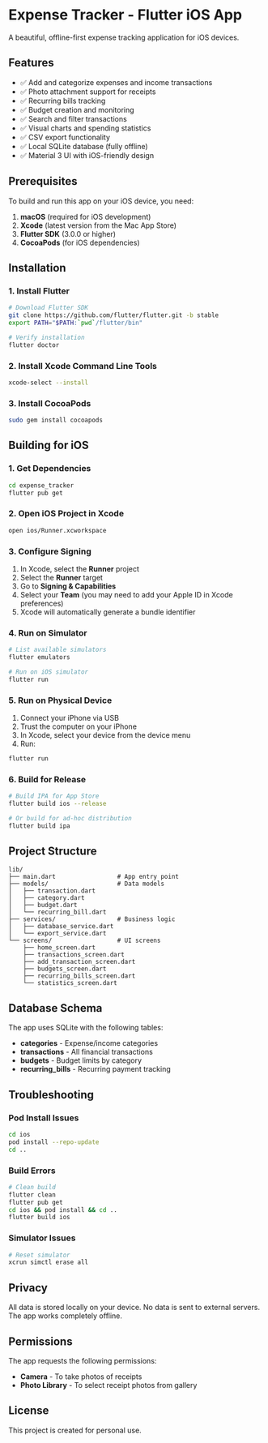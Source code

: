 # Expense Tracker - Flutter iOS App

A beautiful, offline-first expense tracking application for iOS devices.

## Features

- ✅ Add and categorize expenses and income transactions
- ✅ Photo attachment support for receipts
- ✅ Recurring bills tracking
- ✅ Budget creation and monitoring
- ✅ Search and filter transactions
- ✅ Visual charts and spending statistics
- ✅ CSV export functionality
- ✅ Local SQLite database (fully offline)
- ✅ Material 3 UI with iOS-friendly design

## Prerequisites

To build and run this app on your iOS device, you need:

1. **macOS** (required for iOS development)
2. **Xcode** (latest version from the Mac App Store)
3. **Flutter SDK** (3.0.0 or higher)
4. **CocoaPods** (for iOS dependencies)

## Installation

### 1. Install Flutter

```bash
# Download Flutter SDK
git clone https://github.com/flutter/flutter.git -b stable
export PATH="$PATH:`pwd`/flutter/bin"

# Verify installation
flutter doctor
```

### 2. Install Xcode Command Line Tools

```bash
xcode-select --install
```

### 3. Install CocoaPods

```bash
sudo gem install cocoapods
```

## Building for iOS

### 1. Get Dependencies

```bash
cd expense_tracker
flutter pub get
```

### 2. Open iOS Project in Xcode

```bash
open ios/Runner.xcworkspace
```

### 3. Configure Signing

1. In Xcode, select the **Runner** project
2. Select the **Runner** target
3. Go to **Signing & Capabilities**
4. Select your **Team** (you may need to add your Apple ID in Xcode preferences)
5. Xcode will automatically generate a bundle identifier

### 4. Run on Simulator

```bash
# List available simulators
flutter emulators

# Run on iOS simulator
flutter run
```

### 5. Run on Physical Device

1. Connect your iPhone via USB
2. Trust the computer on your iPhone
3. In Xcode, select your device from the device menu
4. Run:

```bash
flutter run
```

### 6. Build for Release

```bash
# Build IPA for App Store
flutter build ios --release

# Or build for ad-hoc distribution
flutter build ipa
```

## Project Structure

```
lib/
├── main.dart                 # App entry point
├── models/                   # Data models
│   ├── transaction.dart
│   ├── category.dart
│   ├── budget.dart
│   └── recurring_bill.dart
├── services/                 # Business logic
│   ├── database_service.dart
│   └── export_service.dart
└── screens/                  # UI screens
    ├── home_screen.dart
    ├── transactions_screen.dart
    ├── add_transaction_screen.dart
    ├── budgets_screen.dart
    ├── recurring_bills_screen.dart
    └── statistics_screen.dart
```

## Database Schema

The app uses SQLite with the following tables:

- **categories** - Expense/income categories
- **transactions** - All financial transactions
- **budgets** - Budget limits by category
- **recurring_bills** - Recurring payment tracking

## Troubleshooting

### Pod Install Issues

```bash
cd ios
pod install --repo-update
cd ..
```

### Build Errors

```bash
# Clean build
flutter clean
flutter pub get
cd ios && pod install && cd ..
flutter build ios
```

### Simulator Issues

```bash
# Reset simulator
xcrun simctl erase all
```

## Privacy

All data is stored locally on your device. No data is sent to external servers. The app works completely offline.

## Permissions

The app requests the following permissions:

- **Camera** - To take photos of receipts
- **Photo Library** - To select receipt photos from gallery

## License

This project is created for personal use.

